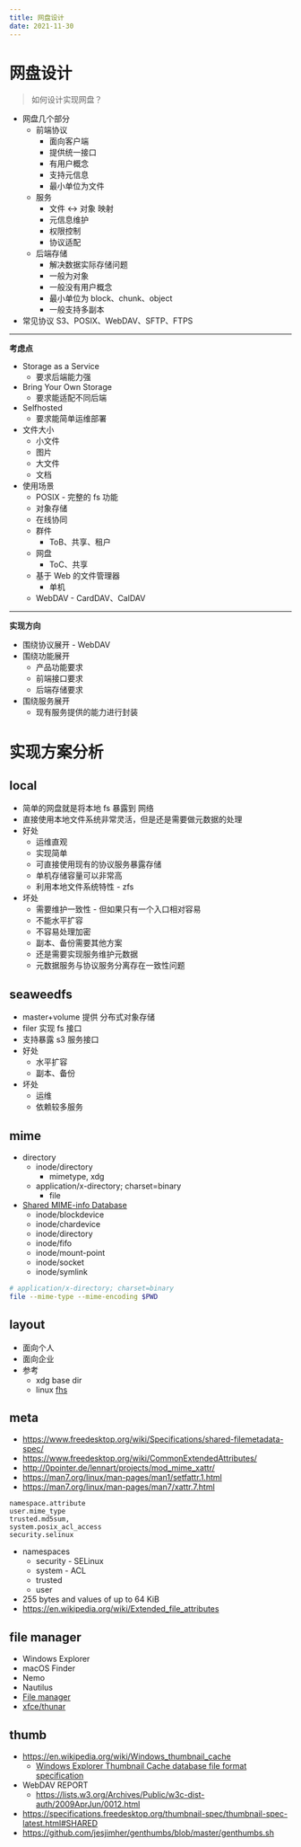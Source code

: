 ```yaml
---
title: 网盘设计
date: 2021-11-30
---
```


# 网盘设计

> 如何设计实现网盘？

<!-- more -->

- 网盘几个部分
  - 前端协议
    - 面向客户端
    - 提供统一接口
    - 有用户概念
    - 支持元信息
    - 最小单位为文件
  - 服务
    - 文件 <-> 对象 映射
    - 元信息维护
    - 权限控制
    - 协议适配
  - 后端存储
    - 解决数据实际存储问题
    - 一般为对象
    - 一般没有用户概念
    - 最小单位为 block、chunk、object
    - 一般支持多副本
- 常见协议 S3、POSIX、WebDAV、SFTP、FTPS

---

**考虑点**

- Storage as a Service
  - 要求后端能力强
- Bring Your Own Storage
  - 要求能适配不同后端
- Selfhosted
  - 要求能简单运维部署
- 文件大小
  - 小文件
  - 图片
  - 大文件
  - 文档
- 使用场景
  - POSIX - 完整的 fs 功能
  - 对象存储
  - 在线协同
  - 群件
    - ToB、共享、租户
  - 网盘
    - ToC、共享
  - 基于 Web 的文件管理器
    - 单机
  - WebDAV - CardDAV、CalDAV

---

**实现方向**

- 围绕协议展开 - WebDAV
- 围绕功能展开
  - 产品功能要求
  - 前端接口要求
  - 后端存储要求
- 围绕服务展开
  - 现有服务提供的能力进行封装

# 实现方案分析

## local

- 简单的网盘就是将本地 fs 暴露到 网络
- 直接使用本地文件系统非常灵活，但是还是需要做元数据的处理
- 好处
  - 运维直观
  - 实现简单
  - 可直接使用现有的协议服务暴露存储
  - 单机存储容量可以非常高
  - 利用本地文件系统特性 - zfs
- 坏处
  - 需要维护一致性 - 但如果只有一个入口相对容易
  - 不能水平扩容
  - 不容易处理加密
  - 副本、备份需要其他方案
  - 还是需要实现服务维护元数据
  - 元数据服务与协议服务分离存在一致性问题

## seaweedfs

- master+volume 提供 分布式对象存储
- filer 实现 fs 接口
- 支持暴露 s3 服务接口
- 好处
  - 水平扩容
  - 副本、备份
- 坏处
  - 运维
  - 依赖较多服务

## mime

- directory
  - inode/directory
    - mimetype, xdg
  - application/x-directory; charset=binary
    - file
- [Shared MIME-info Database](https://specifications.freedesktop.org/shared-mime-info-spec/shared-mime-info-spec-latest.html)
  - inode/blockdevice
  - inode/chardevice
  - inode/directory
  - inode/fifo
  - inode/mount-point
  - inode/socket
  - inode/symlink

```bash
# application/x-directory; charset=binary
file --mime-type --mime-encoding $PWD
```

## layout

- 面向个人
- 面向企业
- 参考
  - xdg base dir
  - linux [fhs](https://en.wikipedia.org/wiki/Filesystem_Hierarchy_Standard)

## meta

- https://www.freedesktop.org/wiki/Specifications/shared-filemetadata-spec/
- https://www.freedesktop.org/wiki/CommonExtendedAttributes/
- http://0pointer.de/lennart/projects/mod_mime_xattr/
- https://man7.org/linux/man-pages/man1/setfattr.1.html
- https://man7.org/linux/man-pages/man7/xattr.7.html

```
namespace.attribute
user.mime_type
trusted.md5sum,
system.posix_acl_access
security.selinux
```

- namespaces
  - security - SELinux
  - system - ACL
  - trusted
  - user
- 255 bytes and values of up to 64 KiB
- https://en.wikipedia.org/wiki/Extended_file_attributes

## file manager

- Windows Explorer
- macOS Finder
- Nemo
- Nautilus
- [File manager](https://en.wikipedia.org/wiki/File_manager)
- [xfce/thunar](https://gitlab.xfce.org/xfce/thunar)

## thumb

- https://en.wikipedia.org/wiki/Windows_thumbnail_cache
  - [Windows Explorer Thumbnail Cache database file format specification](https://github.com/libyal/libwtcdb/blob/main/documentation/Windows%20Explorer%20Thumbnail%20Cache%20database%20format.asciidoc)
- WebDAV REPORT
  - https://lists.w3.org/Archives/Public/w3c-dist-auth/2009AprJun/0012.html
- https://specifications.freedesktop.org/thumbnail-spec/thumbnail-spec-latest.html#SHARED
- https://github.com/jesjimher/genthumbs/blob/master/genthumbs.sh
